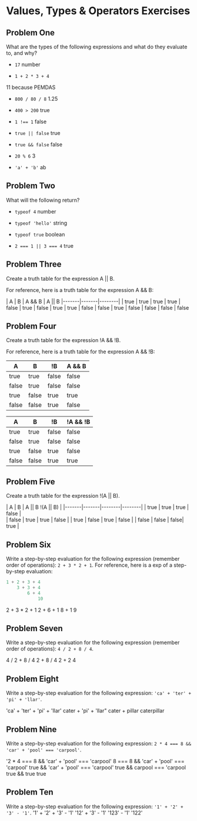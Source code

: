 # Values, Types & Operators Exercises

## Problem One

What are the types of the following expressions and what do they evaluate to, and why?

* `17`
number

* `1 + 2 * 3 + 4`

11 because PEMDAS

* `800 / 80 / 8`
1.25

* `400 > 200`
true
* `1 !== 1`
false 
* `true || false`
true 

* `true && false`
false
* `20 % 6`
3
* `'a' + 'b'`
ab


## Problem Two

What will the following return?

* `typeof 4`
number

*  `typeof 'hello'`
string

*  `typeof true`
boolean
* `2 === 1 || 3 === 4`
true 


## Problem Three

Create a truth table for the expression A || B.

For reference, here is a truth table for the expression A && B:



|   A   |   B   | A && B | A || B
|-------|-------|--------|
| true  | true  | true  |    true
| false | true  | false |    true 
| true  | false | false |    true 
| false | false | false |    false 


## Problem Four

Create a truth table for the expression !A && !B.

For reference, here is a truth table for the expression A && !B:



|   A   |   B   |   !B   | A && B | 
|-------|-------|--------|--------|
| true  | true  | false  | false |  
| false | true  | false  | false |
| true  | false | true   | true  |
| false | false |  true  | false | 

|   A   |   B   |   !B   | !A && !B | 
|-------|-------|--------|--------|
| true  | true  | false  | false  |  
| false | true  | false  | false   |
| true  | false | true   |  false  |
| false | false |  true  |  true   | 





## Problem Five

Create a truth table for the expression !(A || B).

|   A   |   B   | A || B  !(A || B) | 
|-------|-------|--------|--------|
| true  | true  | true |   false  |  
| false | true  | true |   false  |
| true  | false | true |   false |
| false | false | false|  true   | 

## Problem Six

Write a step-by-step evaluation for the following expression (remember order of operations): `2 + 3 * 2 + 1`.
  For reference, here is a exp of a step-by-step evaluation: 
  ```js
  1 + 2 + 3 + 4  
      3 + 3 + 4
          6 + 4
              10
  ```

  2 + 3 * 2 + 1
       2 + 6 + 1
          8 + 1
             9

  
 ## Problem Seven
 
 Write a step-by-step evaluation for the following expression (remember order of operations): `4 / 2 + 8 / 4`.

 4 / 2 + 8 / 4
     2 + 8 / 4
       2 + 2
           4
 
 ## Problem Eight
 
 Write a step-by-step evaluation for the following expression: `'ca' + 'ter' + 'pi' + 'llar'`.

 'ca' + 'ter' + 'pi' + 'llar'
    cater + 'pi' + 'llar"
            cater + pillar
                 caterpillar 

 
 ## Problem Nine
 
 Write a step-by-step evaluation for the following expression: `2 * 4 === 8 && 'car' + 'pool' === 'carpool'`.

'2 * 4 === 8 && 'car' + 'pool' === 'carpool'
    8 === 8 && 'car' + 'pool' === 'carpool'
        true && 'car' + 'pool' === 'carpool'
            true && carpool === 'carpool
                true && true
                    true
 ## Problem Ten
 
  Write a step-by-step evaluation for the following expression: `'1' + '2' + '3' - '1'`.
 '1' + '2' + '3' - '1'
    '12' + '3' - '1'
        '123' - '1'
            '122'










            
  
